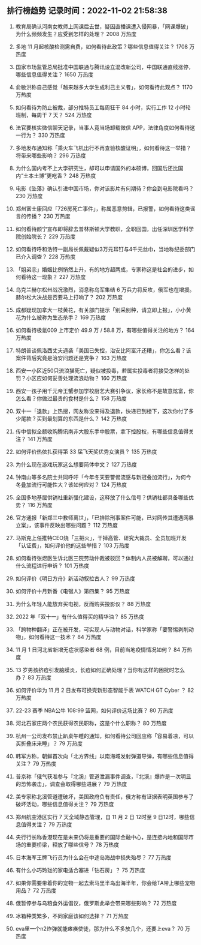 
## 排行榜趋势 记录时间：2022-11-02 21:58:38
  
  1. 教育局确认河南女教师上网课后去世，疑因直播课遭入侵网暴，「网课爆破」为什么频频发生？应受到怎样的处理？ 2008 万热度
    
  2. 多地 11 月起核酸检测需自费，如何看待此政策？哪些信息值得关注？ 1708 万热度
    
  3. 国家市场监管总局批准中国联通与腾讯设立混改新公司，中国联通直线涨停，哪些信息值得关注？ 1650 万热度
    
  4. 俞敏洪称自己感觉「越来越多大学生成利己主义者」，如何看待此观点？ 1170 万热度
    
  5. 如何看待为防止被裁，部分推特员工每周狂干 84 小时，实行工作 12 小时轮班制，每周干 7 天？ 524 万热度
    
  6. 法官要核实微信聊天记录，当事人竟当场卸载微信 APP，法律角度如何看待这一行为？ 330 万热度
    
  7. 多地发布通知称「乘火车飞机出行不再查验核酸证明」，如何看待这一举措？将带来哪些影响？ 296 万热度
    
  8. 为什么国内考不上大学研究生，却可以申请国外的本硕博，回国后还比国内“土本土博”更吃香？ 248 万热度
    
  9. 电影《坠落》确认引进中国市场，你对该影片有何期待？你会到电影院看吗？ 230 万热度
    
  10. 郑州富士康回应「726房死亡事件」，称属恶意剪辑，已报警，如何看待这类谣言的传播？ 230 万热度
    
  11. 如何看待颜宁宣布即将辞去普林斯顿大学教职，全职回国，出任深圳医学科学院创始院长？ 229 万热度
    
  12. 如何看待呼和浩特一副局长佩戴疑似3万元耳钉与4千元丝巾，当地称纪委部门已介入调查？ 228 万热度
    
  13. 「姐弟恋」婚姻比例悄然上升，有的地方超两成，专家称这是社会的进步，如何看待这一现象？ 227 万热度
    
  14. 乌克兰赫尔松州战况激烈，消息称乌军集结 6 万兵力将反攻，俄军也在增援。赫尔松大决战是否要马上打响了？ 202 万热度
    
  15. 成都疑现加拿大一枝黄花，有关部门提示「别采别种，请立即上报」，小小黄花为什么被称为生态杀手？ 169 万热度
    
  16. 如何看待极氪009 上市定价 49.9 万 / 58.8 万，有哪些值得关注的地方？ 164 万热度
    
  17. 特朗普谈佩洛西丈夫遇袭「美国已失控，治安比阿富汗还糟」，你怎么看？该案件背后究竟是治安问题还是党争？ 163 万热度
    
  18. 西安一小区近50只流浪猫死亡，疑似被投毒，若属实投毒者将接受怎样的处罚？小区应如何妥善处理流浪动物？ 160 万热度
    
  19. 西安一孩子用千元帝王蟹参加学校厨艺大赛引争议，家长称不是故意炫富，你怎么看？你做过最贵的食材是什么？ 158 万热度
    
  20. 双十一「退款」上热搜，网友称没来得及退款，快递已到楼下，这次你付了多少尾款？买到最划算的东西是什么？ 142 万热度
    
  21. 传中信拟全额收购腾讯南非大股东手中股票，拿下控股权，有哪些信息值得关注？ 141 万热度
    
  22. 如何评价热依扎获得第 33 届飞天奖优秀女演员？ 135 万热度
    
  23. 为什么现在游戏玩家这么想要简体中文？ 127 万热度
    
  24. 钟南山等多名院士共同呼吁「今年冬天要警惕流感与新冠叠加流行」，为何今冬叠加流行可能性大？该如何应对？ 124 万热度
    
  25. 全国多地基层供销社重新强化建设，这释放了什么信号？供销社都具备哪些优势？ 116 万热度
    
  26. 官方通报「新郑三中教师离世」，「已排除刑事案件可能，已对网传其遭遇网暴立案」，该事件反映出哪些问题？ 112 万热度
    
  27. 马斯克上任推特CEO烧「三把火」，干掉高管、研究大裁员、全员加班开发「认证费」，如何评价他的这些举措？ 103 万热度
    
  28. 如何看待张煜医生诉北医三院劳动仲裁被驳回？体制内人员被解聘，可以通过什么流程进行申诉？ 101 万热度
    
  29. 如何评价《明日方舟》新活动叙拉古人？ 99 万热度
    
  30. 如何评价十月新番《电锯人》第四集？ 95 万热度
    
  31. 为什么年轻人能放弃买电视，反而购买投影仪？ 88 万热度
    
  32. 2022 年「双十一」有什么值得买的精华油？ 85 万热度
    
  33. 「跨物种翻译」正在被开发，可实现人与动物对话，科学家称「要警惕剥削动物」，如何看待这一技术？ 84 万热度
    
  34. 11 月 1 日河北省新增无症状感染者 68 例，目前当地疫情情况如何？ 84 万热度
    
  35. 13 岁男孩挤痘引发脑膜炎，长痘如何正确处理？当你有这样的困扰时怎么办？ 83 万热度
    
  36. 如何评价华为 11 月 2 日发布可换壳新形态智能手表 WATCH GT Cyber ？ 82 万热度
    
  37. 22-23 赛季 NBA公牛 108:99 篮网，如何评价这场比赛？ 80 万热度
    
  38. 河北石家庄两个农民获得农民职称，这是个什么职称？ 80 万热度
    
  39. 杭州一公司发布禁止趴桌午睡的通知，如何看待公司回应称「容易着凉，可以买折叠床来睡」？ 79 万热度
    
  40. 韩军方称，朝鲜首次向「北方界线」以南海域发射弹道导弹，有哪些信息值得关注？ 79 万热度
    
  41. 普京称「俄气获准参与『北溪』管道泄漏事件调查，『北溪』爆炸是一次明显的恐怖袭击」，调查会取得哪些进展？ 79 万热度
    
  42. 美专家称北溪管道遭破坏，美国政府负有责任，俄方称有证据表明英国参与了破坏活动，哪些信息值得关注？ 79 万热度
    
  43. 郑州航空港区实行 7 天全域静态管理，自 11 月 2 日 12时至 9 日12时，哪些信息值得关注？ 79 万热度
    
  44. 央行行长称香港现在是未来仍将是重要的国际金融中心，是连接内地和国际市场的重要桥梁，释放了哪些信号？ 78 万热度
    
  45. 日本海军王牌飞行员为什么会在中途岛海战中损失殆尽？ 77 万热度
    
  46. 有什么小巧玲珑的家电适合塞进「钻石房」？ 75 万热度
    
  47. 如果你需要带着你的宠物一起去索马里半岛出海半年，你会给TA带上哪些宠物用品？ 72 万热度
    
  48. 俄暂停参与乌粮食外运倡议，俄罗斯此举会带来哪些影响？ 72 万热度
    
  49. 冰箱种类繁多，不同家庭该如何选择？ 71 万热度
    
  50. eva里一个n2炸弹就能瘫痪使徒，那为什么不多放几个，还要上eva？ 70 万热度
    